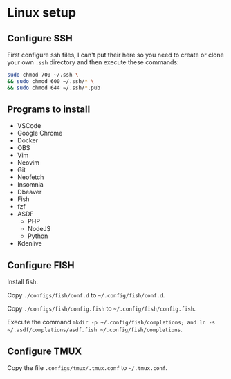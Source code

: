 # Linux setup

## Configure SSH

First configure ssh files, I can't put their here so you need to create or clone your own `.ssh` directory and then execute these commands:

```sh
sudo chmod 700 ~/.ssh \
&& sudo chmod 600 ~/.ssh/* \
&& sudo chmod 644 ~/.ssh/*.pub
```

## Programs to install

- VSCode
- Google Chrome
- Docker
- OBS
- Vim
- Neovim
- Git
- Neofetch
- Insomnia
- Dbeaver
- Fish
- fzf
- ASDF
    - PHP
    - NodeJS
    - Python
- Kdenlive

## Configure FISH

Install fish.

Copy `./configs/fish/conf.d` to `~/.config/fish/conf.d`.

Copy `./configs/fish/config.fish` to `~/.config/fish/config.fish`.

Execute the command `mkdir -p ~/.config/fish/completions; and ln -s ~/.asdf/completions/asdf.fish ~/.config/fish/completions`.

## Configure TMUX

Copy the file `.configs/tmux/.tmux.conf` to `~/.tmux.conf`.
